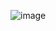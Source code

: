 ![image](https://user-images.githubusercontent.com/83857028/117531218-5e7ae680-af96-11eb-8373-29e36b3a96de.png)
